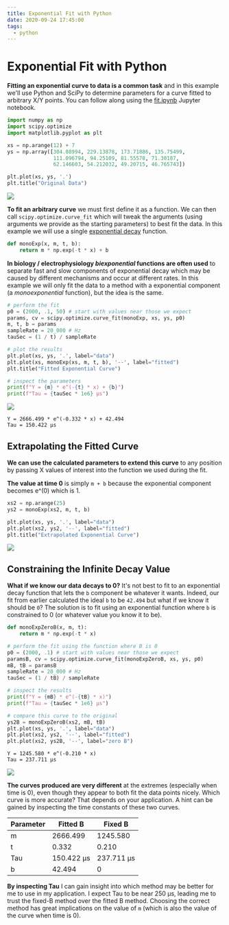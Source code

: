 ```yaml
---
title: Exponential Fit with Python
date: 2020-09-24 17:45:00
tags:
  - python
---
```


# Exponential Fit with Python

**Fitting an exponential curve to data is a common task** and in this example we'll use Python and SciPy to determine parameters for a curve fitted to arbitrary X/Y points. You can follow along using the [fit.ipynb](fit.ipynb) Jupyter notebook.

```python
import numpy as np
import scipy.optimize
import matplotlib.pyplot as plt

xs = np.arange(12) + 7
ys = np.array([304.08994, 229.13878, 173.71886, 135.75499,
               111.096794, 94.25109, 81.55578, 71.30187, 
               62.146603, 54.212032, 49.20715, 46.765743])

plt.plot(xs, ys, '.')
plt.title("Original Data")
```

<div class="center">

![](original.png)

</div>

**To fit an arbitrary curve** we must first define it as a function. We can then call `scipy.optimize.curve_fit` which will tweak the arguments (using arguments we provide as the starting parameters) to best fit the data. In this example we will use a single [exponential decay](https://en.wikipedia.org/wiki/Exponential_decay) function. 

```python
def monoExp(x, m, t, b):
    return m * np.exp(-t * x) + b
```

**In biology / electrophysiology _biexponential_ functions are often used** to separate fast and slow components of exponential decay which may be caused by different mechanisms and occur at different rates. In this example we will only fit the data to a method with a exponential component (a _monoexponential_ function), but the idea is the same.

```python
# perform the fit
p0 = (2000, .1, 50) # start with values near those we expect
params, cv = scipy.optimize.curve_fit(monoExp, xs, ys, p0)
m, t, b = params
sampleRate = 20_000 # Hz
tauSec = (1 / t) / sampleRate

# plot the results
plt.plot(xs, ys, '.', label="data")
plt.plot(xs, monoExp(xs, m, t, b), '--', label="fitted")
plt.title("Fitted Exponential Curve")

# inspect the parameters
print(f"Y = {m} * e^(-{t} * x) + {b}")
print(f"Tau = {tauSec * 1e6} µs")
```

<div class="center">

![](fitted.png)

</div>

```
Y = 2666.499 * e^(-0.332 * x) + 42.494
Tau = 150.422 µs
```

## Extrapolating the Fitted Curve

**We can use the calculated parameters to extend this curve** to any position by passing X values of interest into the function we used during the fit. 

**The value at time 0** is simply `m + b` because the exponential component becomes e^(0) which is 1.

```python
xs2 = np.arange(25)
ys2 = monoExp(xs2, m, t, b)

plt.plot(xs, ys, '.', label="data")
plt.plot(xs2, ys2, '--', label="fitted")
plt.title("Extrapolated Exponential Curve")
```

<div class="center">

![](fitted2.png)

</div>

## Constraining the Infinite Decay Value

**What if we know our data decays to 0?** It's not best to fit to an exponential decay function that lets the `b` component be whatever it wants. Indeed, our fit from earlier calculated the ideal `b` to be `42.494` but what if we know it should be `0`? The solution is to fit using an exponential function where `b` is constrained to 0 (or whatever value you know it to be).

```python
def monoExpZeroB(x, m, t):
    return m * np.exp(-t * x)

# perform the fit using the function where B is 0
p0 = (2000, .1) # start with values near those we expect
paramsB, cv = scipy.optimize.curve_fit(monoExpZeroB, xs, ys, p0)
mB, tB = paramsB
sampleRate = 20_000 # Hz
tauSec = (1 / tB) / sampleRate

# inspect the results
print(f"Y = {mB} * e^(-{tB} * x)")
print(f"Tau = {tauSec * 1e6} µs")

# compare this curve to the original
ys2B = monoExpZeroB(xs2, mB, tB)
plt.plot(xs, ys, '.', label="data")
plt.plot(xs2, ys2, '--', label="fitted")
plt.plot(xs2, ys2B, '--', label="zero B")
```

```
Y = 1245.580 * e^(-0.210 * x)
Tau = 237.711 µs
```

<div class="center">

![](fits.png)

</div>

**The curves produced are very different** at the extremes (especially when time is 0), even though they appear to both fit the data points nicely. Which curve is more accurate? That depends on your application. A hint can be gained by inspecting the time constants of these two curves.

<div class="center">

Parameter | Fitted B | Fixed B
---|---|---
m|2666.499|1245.580
t|0.332|0.210
Tau|150.422 µs|237.711 µs
b|42.494|0

</div>

**By inspecting Tau** I can gain insight into which method may be better for me to use in my application. I expect Tau to be near 250 µs, leading me to trust the fixed-B method over the fitted B method. Choosing the correct method has great implications on the value of `m` (which is also the value of the curve when time is 0).